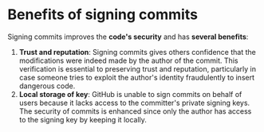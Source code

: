 # Benefits of signing commits

Signing commits improves the **code's security** and has **several benefits**:

1) **Trust and reputation**: Signing commits gives others confidence that the modifications were indeed made by the author of the commit. This verification is essential to preserving trust and reputation, particularly in case someone tries to exploit the author's identity fraudulently to insert dangerous code.
2) **Local storage of key**: GitHub is unable to sign commits on behalf of users because it lacks access to the committer's private signing keys. The security of commits is enhanced since only the author has access to the signing key by keeping it locally.